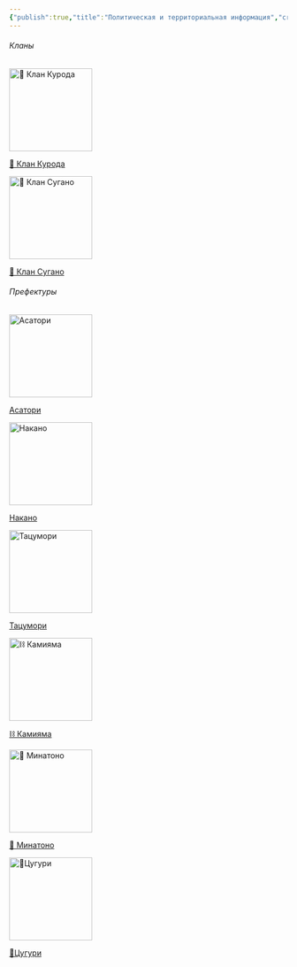 ```yaml
---
{"publish":true,"title":"Политическая и территориальная информация","created":"2025-10-08T16:08:55.256+02:00","modified":"2025-10-24T15:39:23.508+02:00","published":"2025-10-24T15:39:23.508+02:00","cssclasses":""}
---
```


###### Кланы
<div class="way-card-container"><a class="card internal-link" href="Политическая и территориальная информация/Кланы/🏯 Клан Курода.md"><div class="way-card"><img style="width: 150px; height: 150px;" alt="🏯 Клан Курода" /><div class="way-card-content"><p>🏯 Клан Курода</p></div></div></a><a class="card internal-link" href="Политическая и территориальная информация/Кланы/🐍 Клан Сугано.md"><div class="way-card"><img style="width: 150px; height: 150px;" alt="🐍 Клан Сугано" /><div class="way-card-content"><p>🐍 Клан Сугано</p></div></div></a></div>

###### Префектуры

<div class="way-card-container"><a class="card internal-link" href="Политическая и территориальная информация/Префектуры/Асатори.md"><div class="way-card"><img style="width: 150px; height: 150px;" alt="Асатори" /><div class="way-card-content"><p>Асатори</p></div></div></a><a class="card internal-link" href="Политическая и территориальная информация/Префектуры/Накано.md"><div class="way-card"><img style="width: 150px; height: 150px;" alt="Накано" /><div class="way-card-content"><p>Накано</p></div></div></a><a class="card internal-link" href="Политическая и территориальная информация/Префектуры/Тацумори.md"><div class="way-card"><img style="width: 150px; height: 150px;" alt="Тацумори" /><div class="way-card-content"><p>Тацумори</p></div></div></a><a class="card internal-link" href="Политическая и территориальная информация/Префектуры/⛓️ Камияма.md"><div class="way-card"><img style="width: 150px; height: 150px;" alt="⛓️ Камияма" /><div class="way-card-content"><p>⛓️ Камияма</p></div></div></a><a class="card internal-link" href="Политическая и территориальная информация/Префектуры/🌊 Минатоно.md"><div class="way-card"><img style="width: 150px; height: 150px;" alt="🌊 Минатоно" /><div class="way-card-content"><p>🌊 Минатоно</p></div></div></a><a class="card internal-link" href="Политическая и территориальная информация/Префектуры/🌾Цугури.md"><div class="way-card"><img style="width: 150px; height: 150px;" alt="🌾Цугури" /><div class="way-card-content"><p>🌾Цугури</p></div></div></a></div>

